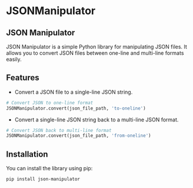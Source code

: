 # JSONManipulator
 
## JSON Manipulator

JSON Manipulator is a simple Python library for manipulating JSON files. It allows you to convert JSON files between one-line and multi-line formats easily.

## Features

- Convert a JSON file to a single-line JSON string.
```python
# Convert JSON to one-line format
JSONManipulator.convert(json_file_path, 'to-oneline') 
```
- Convert a single-line JSON string back to a multi-line JSON format.
```python
# Convert JSON back to multi-line format
JSONManipulator.convert(json_file_path, 'from-oneline')
```
## Installation

You can install the library using pip:

```sh
pip install json-manipulator
